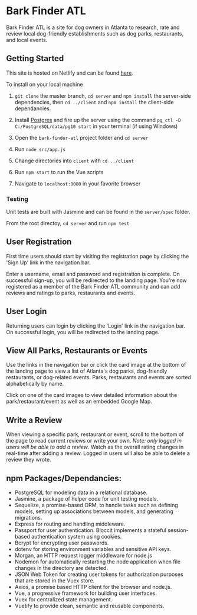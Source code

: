 # Bark Finder ATL

Bark Finder ATL is a site for dog owners in Atlanta to research, rate and review local dog-friendly establishments such as dog parks, restaurants, and local events.

## Getting Started

This site is hosted on Netlify and can be found [here](https://barkfinderatl.netlify.com/#/ "Bark Finder ATL Homepage").

To install on your local machine

1. `git clone` the master branch, `cd server` and `npm install` the server-side dependencies, then `cd ../client` and `npm install` the client-side dependancies.

2. Install [Postgres](https://www.postgresql.org/download/ "Postgres download") and fire up the server using the command `pg_ctl -D C:/PostgreSQL/data/pg10 start` in your terminal (if using Windows)

3. Open the `bark-finder-atl` project folder and `cd server`

4. Run `node src/app.js`

5. Change directories into `client` with `cd ../client`

6. Run `npm start` to run the Vue scripts

7. Navigate to `localhost:8080` in your favorite browser

### Testing
Unit tests are built with Jasmine and can be found in the `server/spec` folder.

From the root directoy, `cd server` and run `npm test`


## User Registration

First time users should start by visiting the registration page by clicking the 'Sign Up' link in the navigation bar.

Enter a username, email and password and registration is complete. On successful sign-up, you will be redirected to the landing page. You're now registered as a member of the Bark Finder ATL community and can add reviews and ratings to parks, restaurants and events.

## User Login

Returning users can login by clicking the 'Login' link in the navigation bar. On successful login, you will be redirected to the landing page.

## View All Parks, Restaurants or Events

Use the links in the navigation bar or click the card image at the bottom of the landing page to view a list of Atlanta's dog parks, dog-friendly restaurants, or dog-related events. Parks, restaurants and events are sorted alphabetically by name. 

Click on one of the card images to view detailed information about the park/restaurant/event as well as an embedded Google Map.

## Write a Review

When viewing a specific park, restaurant or event, scroll to the bottom of the page to read current reviews or write your own. _Note: only logged in users will be able to add a review_. Watch as the overall rating changes in real-time after adding a review. Logged in users will also be able to delete a review they wrote.

## npm Packages/Dependancies:

* PostgreSQL for modeling data in a relational database.
* Jasmine, a package of helper code for unit testing models.
* Sequelize, a promise-based ORM, to handle tasks such as defining models, setting up associations between models, and generating migrations.
* Express for routing and handling middleware.
* Passport for user authentication. Bloccit implements a stateful session-based authentication system using cookies.
* Bcrypt for encrypting user passwords.
* dotenv for storing environment variables and sensitive API keys.
* Morgan, an HTTP request logger middleware for node.js
* Nodemon for automatically restarting the node application when file changes in the directory are detected.
* JSON Web Token for creating user tokens for authorization purposes that are stored in the Vuex store.
* Axios, a promise based HTTP client for the browser and node.js.
* Vue, a progressive framework for building user interfaces.
* Vuex for centralized state management.
* Vuetify to provide clean, semantic and reusable components.
